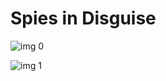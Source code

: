 # Spies in Disguise

![img 0](https://i.imgur.com/VYtxu5r.jpg)

![img 1](https://i.imgur.com/uXEOtUM.png)

